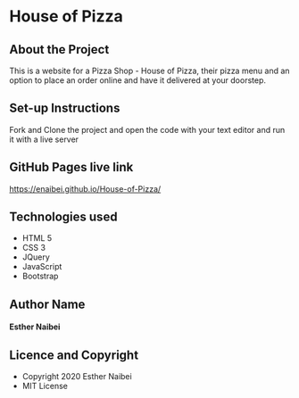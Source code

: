 # House of Pizza
## About the Project
This is a website for a Pizza Shop - House of Pizza, their pizza menu and an option to place an order online and have it delivered at your doorstep.
## Set-up Instructions
Fork and Clone the project and open the code with your text editor and run it with a live server
## GitHub Pages live link
https://enaibei.github.io/House-of-Pizza/
## Technologies used
* HTML 5
* CSS 3
* JQuery
* JavaScript
* Bootstrap
## Author Name
#### Esther Naibei
## Licence and Copyright
* Copyright 2020 Esther Naibei
* MIT License